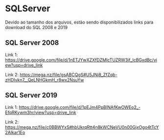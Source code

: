 # SQLServer
Devido ao tamanho dos arquivos, estão sendo disponibilizados links para download do SQL 2008 e 2019

## SQL Server 2008
Link 1: https://drive.google.com/file/d/1nETJYwXZXfDZMIcTUZRW3if_lcBGxdBc/view?usp=drive_link

Link 2: https://mega.nz/file/gsABCQgS#U5JNj8_ZfZqb-zHDIvkn7__QeLNHGkmH_r8wx2NsuYw

## SQL Server 2019
Link 1: https://drive.google.com/file/d/1pEJm4PpBINAfKwOWEo2_-EfqRKywm3hr/view?usp=drive_link

Link 2: https://mega.nz/file/c0BBWYxS#hbUkrqRtt4n8kWCNeVU0n00GjxOgo4tTcY2Alkar1Eo
